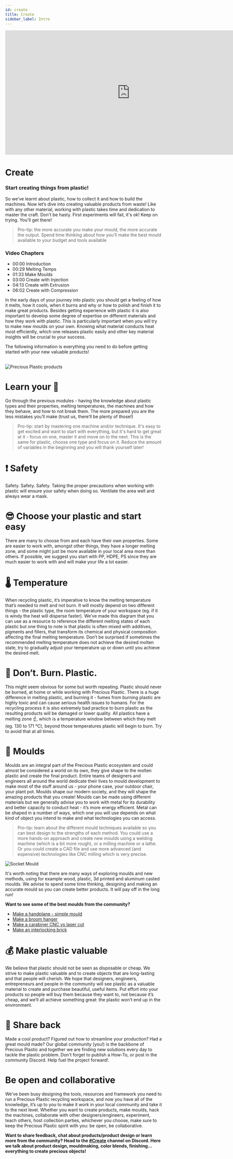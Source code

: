 ```yaml
---
id: create
title: Create
sidebar_label: Intro
---
```


<div class="videocontainer">
  <iframe width="800" height="400" src="https://www.youtube.com/embed/VdUkOjIP0Ok" frameborder="0" allow="accelerometer; autoplay; encrypted-media; gyroscope; picture-in-picture" allowfullscreen></iframe>
</div>

<style>
:root {
  --highlight: #ffe084;
  --links: rgb(131, 206, 235);
  --hover: rgb(131, 206, 235);
}
</style>

# Create

<div class="videoChapters">
<div class="videoChaptersMain">

### Start creating things from plastic!

So we’ve learnt about plastic, how to collect it and how to build the machines. Now let’s dive into creating valuable products from waste! Like with any other material, working with plastic takes time and dedication to master the craft. Don't be hasty. First experiments will fail, it's ok! Keep on trying. You'll get there!

> Pro-tip: the more accurate you make your mould, the more accurate the output. Spend time thinking about how you’ll make the best mould available to your budget and tools available


</div>
<div class="videoChaptersSidebar">

### Video Chapters

- 00:00 Introduction
- 00:29 Melting Temps
- 01:33 Make Moulds
- 03:00 Create with Injection
- 04:13 Create with Extrusion
- 06:02 Create with Compression



</div>
</div>

In the early days of your journey into plastic you should get a feeling of how it melts, how it cools, when it burns and why or how to polish and finish it to make great products. Besides getting experience with plastic it is also important to develop some degree of expertise on different materials and how they work with plastic. This is particularly important when you will try to make new moulds on your own. Knowing what material conducts heat most efficiently, which one releases plastic easily and other key material insights will be crucial to your success.

The following information is everything you need to do before getting started with your new valuable products!
<br>
<br>

![Precious Plastic products](assets/create/pp_products.jpg)

# Learn your 💩

Go through the previous modules - having the knowledge about plastic types and their properties, melting temperatures, the machines and how they behave, and how to not break them. The more prepared you are the less mistakes you’ll make (trust us, there’ll be plenty of those!)

> Pro-tip: start by mastering one machine and/or technique. It's easy to get excited and want to start with everything, but it's hard to get great at it - focus on one, master it and move on to the next. This is the same for plastic, choose one type and focus on it. Reduce the amount of variables in the beginning and you will thank yourself later!

# ❗️ Safety

Safety. Safety. Safety. Taking the proper precautions when working with plastic will ensure your safety when doing so. Ventilate the area well and always wear a mask.

# 😎 Choose your plastic and start easy

There are many to choose from and each have their own properties. Some are easier to work with, amongst other things, they have a longer melting zone, and some might just be more available in your local area more than others. If possible, we suggest you start with PP, HDPE, PS since they are much easier to work with and will make your life a lot easier.

# 🌡️ Temperature 

When recycling plastic, it’s imperative to know the melting temperature that’s needed to melt and not burn. It will mostly depend on two different things - the plastic type, the room temperature of your workspace (eg. if it is windy the heat will disperse faster). We’ve made this diagram that you can use as a resource to reference the different melting states of each plastic but one thing to note is that plastic is often mixed with additives, pigments and fillers, that transform its chemical and physical composition affecting the final melting temperature. Don’t be surprised if sometimes the recommended melting temperature does not achieve the desired molten state, try to gradually adjust your temperature up or down until you achieve the desired melt.

# 🥵 Don’t. Burn. Plastic. 

This might seem obvious for some but worth repeating. Plastic should never be burned, at home or while working with Precious Plastic. There is a huge difference in melting plastic, and burning it - fumes from burning plastic are highly toxic and can cause serious health issues to humans. For the recycling process it is also extremely bad practice to burn plastic as the resulting products will be damaged or lower quality. All plastics have a melting zone ☝️, which is a temperature window between which they melt (eg. 130 to 171 °C), beyond those temperatures plastic will begin to burn. Try to avoid that at all times.

# 💅 Moulds 

Moulds are an integral part of the Precious Plastic ecosystem and could almost be considered a world on its own, they give shape to the molten plastic and create the final product. Entire teams of designers and engineers all around the world dedicate their lives to mould development to make most of the stuff around us - your phone case, your outdoor chair, your plant pot. Moulds shape our modern society, and they will shape the amazing products that you create! Moulds can be made using different materials but we generally advise you to work with metal for its durability and better capacity to conduct heat - it’s more energy efficient. Metal can be shaped in a number of ways, which one you will use depends on what kind of object you intend to make and what technologies you can access. 

> Pro-tip: learn about the different mould techniques available so you can best design to the strengths of each method. You could use a more hands-on approach and create new moulds using a welding machine (which is a bit more rough), or a milling machine or a lathe. Or you could create a CAD file and use more advanced (and expensive) technologies like CNC milling which is very precise.

![Socket Mould](assets/create/sockets.jpg)

It's worth noting that there are many ways of exploring moulds and new methods, using for example wood, plastic, 3d printed and aluminum casted moulds.  We advise to spend some time thinking, designing and making an accurate mould so you can create better products. It will pay off in the long run!

<b>Want to see some of the best moulds from the community?</b>

- [Make a handplane - simple mould](https://community.preciousplastic.com/how-to/make-a-handplane-simple-mould)<br>
- [Make a broom hanger](https://community.preciousplastic.com/how-to/make-a-broom-hanger)<br>
- [Make a carabiner CNC vs laser cut](https://community.preciousplastic.com/how-to/make-a-carabiner-cnc-vs-lasercut)<br>
- [Make an interlocking brick](https://community.preciousplastic.com/how-to/make-an-interlocking-brick)

# 💰 Make plastic valuable

We believe that plastic should not be seen as disposable or cheap. We strive to make plastic valuable and to create objects that are long-lasting and that people will cherish. We hope that designers, engineers, entrepreneurs and people in the community will see plastic as a valuable material to create and purchase beautiful, useful items. Put effort into your products so people will buy them because they want to, not because it’s cheap, and we’ll all achieve something great: the plastic won’t end up in the environment.

# 🤝 Share back

Made a cool product? Figured out how to streamline your production? Had a great mould made? Our global community (you!) is the backbone of Precious Plastic and together we are finding new solutions every day to tackle the plastic problem. Don’t forget to publish a How-To, or post in the community Discord. Help fuel the project forward!.

# Be open and collaborative

We’ve been busy designing the tools, resources and framework you need to run a Precious Plastic recycling workspace, and now you have all of the knowledge, it’s up to you to make it work in your local community and take it to the next level. Whether you want to create products, make moulds, hack the machines, collaborate with other designers/engineers, experiment, teach others, host collection parties, whichever you choose, make sure to keep the Precious Plastic spirit with you: be open, be collaborative.

<b>Want to share feedback, chat about products/product design or learn more from the community? Head to the [#Create](https://discordapp.com/invite/yhmfzTZ) channel on Discord. Here we talk about product design, mouldmaking, color blends, finishing... everything to create precious objects!</b>
